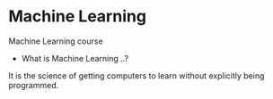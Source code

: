 # Machine Learning
Machine Learning course

- What is Machine Learning ..?

It is the science of getting computers to learn without explicitly being programmed.


